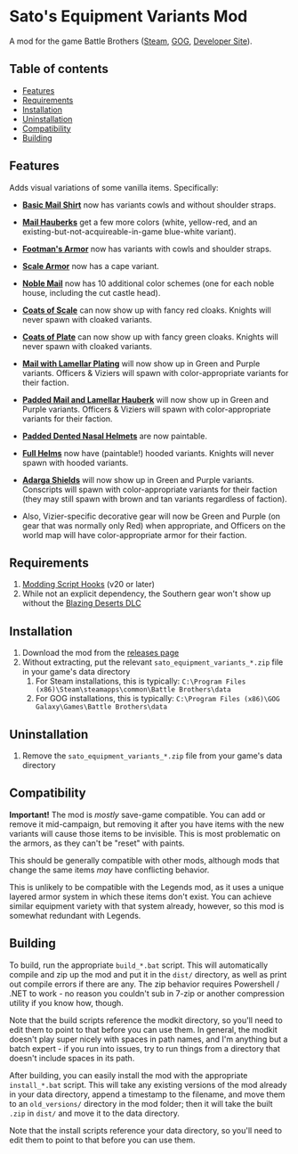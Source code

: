 # Sato's Equipment Variants Mod

A mod for the game Battle Brothers ([Steam](https://store.steampowered.com/app/365360/Battle_Brothers/), [GOG](https://www.gog.com/game/battle_brothers), [Developer Site](http://battlebrothersgame.com/buy-battle-brothers/)).

## Table of contents

-   [Features](#features)
-   [Requirements](#requirements)
-   [Installation](#installation)
-   [Uninstallation](#uninstallation)
-   [Compatibility](#compatibility)
-   [Building](#building)

## Features

Adds visual variations of some vanilla items. Specifically:

- **[Basic Mail Shirt](./screenshots/BasicMailShirtItemCard.png)** now has variants cowls and without shoulder straps.
- **[Mail Hauberks](./screenshots/MailHauberkItemCard.png)** get a few more colors (white, yellow-red, and an existing-but-not-acquireable-in-game blue-white variant).
- **[Footman's Armor](./screenshots/FootmanArmorItemCard.png)** now has variants with cowls and shoulder straps.
- **[Scale Armor](./screenshots/ScaleArmorItemCard.png)** now has a cape variant.
- **[Noble Mail](./screenshots/NobleMailItemCard.png)** now has 10 additional color schemes (one for each noble house, including the cut castle head).
- **[Coats of Scale](./screenshots/CoatOfScalesItemCard.png)** can now show up with fancy red cloaks. Knights will never spawn with cloaked variants.
- **[Coats of Plate](./screenshots/CoatOfPlatesItemCard.png)** can now show up with fancy green cloaks. Knights will never spawn with cloaked variants.
- **[Mail with Lamellar Plating](./screenshots/MailWithLamellarPlatingItemCard.png)** will now show up in Green and Purple variants. Officers & Viziers will spawn with color-appropriate variants for their faction.
- **[Padded Mail and Lamellar Hauberk](./screenshots/MailWithLamellarPlatingItemCard.png)** will now show up in Green and Purple variants. Officers & Viziers will spawn with color-appropriate variants for their faction.

- **[Padded Dented Nasal Helmets](./screenshots/PaddedDentedNasalHelmetItemCard.png)** are now paintable.
- **[Full Helms](./screenshots/HoodedFullHelmItemCard.png)** now have (paintable!) hooded variants. Knights will never spawn with hooded variants.

- **[Adarga Shields](./screenshots/AdargaShieldItemCard.png)** will now show up in Green and Purple variants. Conscripts will spawn with color-appropriate variants for their faction (they may still spawn with brown and tan variants regardless of faction).

- Also, Vizier-specific decorative gear will now be Green and Purple (on gear that was normally only Red) when appropriate, and Officers on the world map will have color-appropriate armor for their faction.

## Requirements

1) [Modding Script Hooks](https://www.nexusmods.com/battlebrothers/mods/42) (v20 or later)
2) While not an explicit dependency, the Southern gear won't show up without the [Blazing Deserts DLC](http://battlebrothersgame.com/blazing-deserts-release/)

## Installation

1) Download the mod from the [releases page](https://github.com/jcsato/sato_equipment_variants_mod/releases/latest)
2) Without extracting, put the relevant `sato_equipment_variants_*.zip` file in your game's data directory
    1) For Steam installations, this is typically: `C:\Program Files (x86)\Steam\steamapps\common\Battle Brothers\data`
    2) For GOG installations, this is typically: `C:\Program Files (x86)\GOG Galaxy\Games\Battle Brothers\data`

## Uninstallation

1) Remove the `sato_equipment_variants_*.zip` file from your game's data directory

## Compatibility

**Important!** The mod is _mostly_ save-game compatible. You can add or remove it mid-campaign, but removing it after you have items with the new variants will cause those items to be invisible. This is most problematic on the armors, as they can't be "reset" with paints.

This should be generally compatible with other mods, although mods that change the same items _may_ have conflicting behavior.

This is unlikely to be compatible with the Legends mod, as it uses a unique layered armor system in which these items don't exist. You can achieve similar equipment variety with that system already, however, so this mod is somewhat redundant with Legends.

## Building

To build, run the appropriate `build_*.bat` script. This will automatically compile and zip up the mod and put it in the `dist/` directory, as well as print out compile errors if there are any. The zip behavior requires Powershell / .NET to work - no reason you couldn't sub in 7-zip or another compression utility if you know how, though.

Note that the build scripts reference the modkit directory, so you'll need to edit them to point to that before you can use them. In general, the modkit doesn't play super nicely with spaces in path names, and I'm anything but a batch expert - if you run into issues, try to run things from a directory that doesn't include spaces in its path.

After building, you can easily install the mod with the appropriate `install_*.bat` script. This will take any existing versions of the mod already in your data directory, append a timestamp to the filename, and move them to an `old_versions/` directory in the mod folder; then it will take the built `.zip` in `dist/` and move it to the data directory.

Note that the install scripts reference your data directory, so you'll need to edit them to point to that before you can use them.
